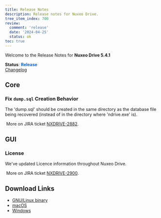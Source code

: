 ```yaml
---
title: Release Notes
description: Release notes for Nuxeo Drive.
tree_item_index: 700
review:
  comment: 'release'
  date: '2024-04-25'
  status: ok
toc: true
---
```


Welcome to the Release Notes for **Nuxeo Drive 5.4.1**

**Status**: <font color="#0066ff">**Release**</font> </br>
<i class="fa fa-long-arrow-right" aria-hidden="true"></i> [Changelog](https://github.com/nuxeo/nuxeo-drive/blob/master/docs/changes/5.4.1.md)

## Core 

### Fix `dump.sql` Creation Behavior

The 'dump.sql' should be created in the same directory as the database file being recovered (instead of in the directory where 'ndrive.exe' is).

<i class="fa fa-long-arrow-right" aria-hidden="true"></i>&nbsp;More on JIRA ticket [NXDRIVE-2882](https://jira.nuxeo.com/browse/NXDRIVE-2882).

## GUI 

### License

We've updated Licence information throughout Nuxeo Drive. 

<i class="fa fa-long-arrow-right" aria-hidden="true"></i>&nbsp;More on JIRA ticket [NXDRIVE-2900](https://jira.nuxeo.com/browse/NXDRIVE-2900).

## Download Links

- [GNU/Linux binary](https://community.nuxeo.com/static/drive-updates/release/nuxeo-drive-5.4.1-x86_64.AppImage)
- [macOS](https://community.nuxeo.com/static/drive-updates/release/nuxeo-drive-5.4.1.dmg)
- [Windows](https://community.nuxeo.com/static/drive-updates/release/nuxeo-drive-5.4.1.exe)

